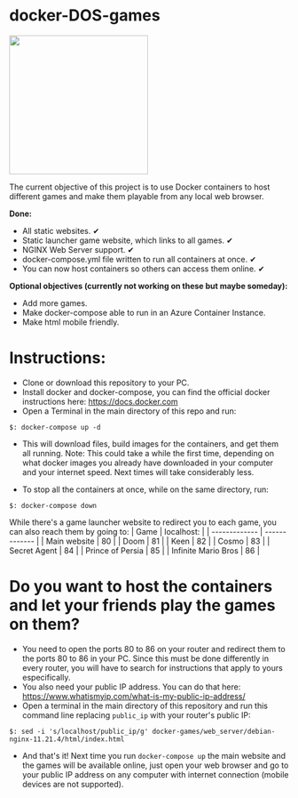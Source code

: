 # docker-DOS-games

<img src="https://www.docker.com/sites/default/files/d8/styles/role_icon/public/2019-07/Moby-logo.png?itok=sYH_JEaJ" width="250px">

The current objective of this project is to use Docker containers to host different games and make them playable from any local web browser.

__Done:__
- All static websites. ✔
- Static launcher game website, which links to all games. ✔
- NGINX Web Server support. ✔
- docker-compose.yml file written to run all containers at once. ✔
- You can now host containers so others can access them online. ✔

__Optional objectives (currently not working on these but maybe someday):__
- Add more games.
- Make docker-compose able to run in an Azure Container Instance.
- Make html mobile friendly.

# Instructions:
- Clone or download this repository to your PC.
- Install docker and docker-compose, you can find the official docker instructions here: https://docs.docker.com
- Open a Terminal in the main directory of this repo and run:
```
$: docker-compose up -d
```
- This will download files, build images for the containers, and get them all running. Note: This could take a while the first time, depending on what docker images you already have downloaded in your computer and your internet speed. Next times will take considerably less.

- To stop all the containers at once, while on the same directory, run:
```
$: docker-compose down
```

While there's a game launcher website to redirect you to each game, you can also reach them by going to:
| Game | localhost: |
| ------------- | ------------- |
| Main website | 80  |
| Doom | 81  |
| Keen | 82  |
| Cosmo | 83  |
| Secret Agent | 84  |
| Prince of Persia | 85  |
| Infinite Mario Bros | 86  |

# Do you want to host the containers and let your friends play the games on them?
- You need to open the ports 80 to 86 on your router and redirect them to the ports 80 to 86 in your PC. Since this must be done differently in every router, you will have to search for instructions that apply to yours especifically.
- You also need your public IP address. You can do that here: https://www.whatismyip.com/what-is-my-public-ip-address/
- Open a terminal in the main directory of this repository and run this command line replacing ```public_ip``` with your router's public IP:
```
$: sed -i 's/localhost/public_ip/g' docker-games/web_server/debian-nginx-11.21.4/html/index.html
```
- And that's it! Next time you run ```docker-compose up``` the main website and the games will be available online, just open your web browser and go to your public IP address on any computer with internet connection (mobile devices are not supported).
